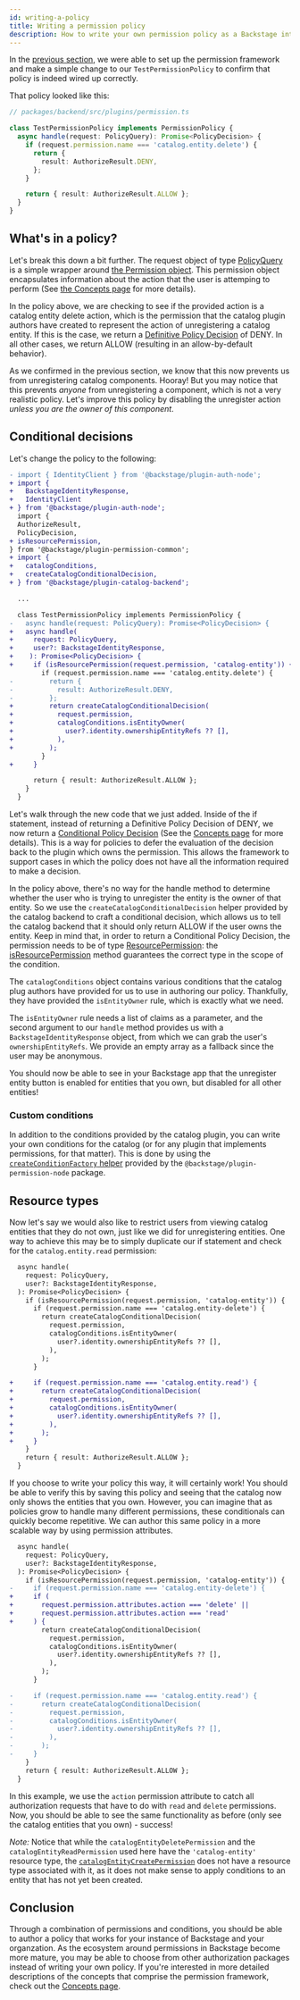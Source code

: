 ```yaml
---
id: writing-a-policy
title: Writing a permission policy
description: How to write your own permission policy as a Backstage integrator
---
```


In the [previous section](./getting-started.md), we were able to set up the permission framework and make a simple change to our `TestPermissionPolicy` to confirm that policy is indeed wired up correctly.

That policy looked like this:

```typescript
// packages/backend/src/plugins/permission.ts

class TestPermissionPolicy implements PermissionPolicy {
  async handle(request: PolicyQuery): Promise<PolicyDecision> {
    if (request.permission.name === 'catalog.entity.delete') {
      return {
        result: AuthorizeResult.DENY,
      };
    }

    return { result: AuthorizeResult.ALLOW };
  }
}
```

## What's in a policy?

Let's break this down a bit further. The request object of type [PolicyQuery](https://backstage.io/docs/reference/plugin-permission-node.policyquery) is a simple wrapper around [the Permission object](https://backstage.io/docs/reference/plugin-permission-common.permission). This permission object encapsulates information about the action that the user is attemping to perform (See [the Concepts page](./concepts.md) for more details).

In the policy above, we are checking to see if the provided action is a catalog entity delete action, which is the permission that the catalog plugin authors have created to represent the action of unregistering a catalog entity. If this is the case, we return a [Definitive Policy Decision](https://backstage.io/docs/reference/plugin-permission-common.definitivepolicydecision) of DENY. In all other cases, we return ALLOW (resulting in an allow-by-default behavior).

As we confirmed in the previous section, we know that this now prevents us from unregistering catalog components. Hooray! But you may notice that this prevents _anyone_ from unregistering a component, which is not a very realistic policy. Let's improve this policy by disabling the unregister action _unless you are the owner of this component_.

## Conditional decisions

Let's change the policy to the following:

```diff
- import { IdentityClient } from '@backstage/plugin-auth-node';
+ import {
+   BackstageIdentityResponse,
+   IdentityClient
+ } from '@backstage/plugin-auth-node';
  import {
  AuthorizeResult,
  PolicyDecision,
+ isResourcePermission,
} from '@backstage/plugin-permission-common';
+ import {
+   catalogConditions,
+   createCatalogConditionalDecision,
+ } from '@backstage/plugin-catalog-backend';

  ...

  class TestPermissionPolicy implements PermissionPolicy {
-   async handle(request: PolicyQuery): Promise<PolicyDecision> {
+   async handle(
+     request: PolicyQuery,
+     user?: BackstageIdentityResponse,
+    ): Promise<PolicyDecision> {
+     if (isResourcePermission(request.permission, 'catalog-entity')) {
        if (request.permission.name === 'catalog.entity.delete') {
-         return {
-           result: AuthorizeResult.DENY,
-         };
+         return createCatalogConditionalDecision(
+           request.permission,
+           catalogConditions.isEntityOwner(
+             user?.identity.ownershipEntityRefs ?? [],
+           ),
+         );
        }
+     }

      return { result: AuthorizeResult.ALLOW };
    }
  }
```

Let's walk through the new code that we just added. Inside of the if statement, instead of returning a Definitive Policy Decision of DENY, we now return a [Conditional Policy Decision](https://backstage.io/docs/reference/plugin-permission-common.conditionalpolicydecision) (See the [Concepts page](./concepts.md) for more details). This is a way for policies to defer the evaluation of the decision back to the plugin which owns the permission. This allows the framework to support cases in which the policy does not have all the information required to make a decision.

In the policy above, there's no way for the handle method to determine whether the user who is trying to unregister the entity is the owner of that entity. So we use the `createCatalogConditionalDecision` helper provided by the catalog backend to craft a conditional decision, which allows us to tell the catalog backend that it should only return ALLOW if the user owns the entity. Keep in mind that, in order to return a Conditional Policy Decision, the permission needs to be of type [ResourcePermission](https://backstage.io/docs/reference/plugin-permission-common.resourcepermission): the [isResourcePermission](https://backstage.io/docs/reference/plugin-permission-common.isresourcepermission) method guarantees the correct type in the scope of the condition.

The `catalogConditions` object contains various conditions that the catalog plug authors have provided for us to use in authoring our policy. Thankfully, they have provided the `isEntityOwner` rule, which is exactly what we need.

The `isEntityOwner` rule needs a list of claims as a parameter, and the second argument to our `handle` method provides us with a `BackstageIdentityResponse` object, from which we can grab the user's `ownershipEntityRefs`. We provide an empty array as a fallback since the user may be anonymous.

You should now be able to see in your Backstage app that the unregister entity button is enabled for entities that you own, but disabled for all other entities!

### Custom conditions

In addition to the conditions provided by the catalog plugin, you can write your own conditions for the catalog (or for any plugin that implements permissions, for that matter). This is done by using the [`createConditionFactory` helper](https://backstage.io/docs/reference/plugin-permission-node.createconditionfactory) provided by the `@backstage/plugin-permission-node` package.

## Resource types

Now let's say we would also like to restrict users from viewing catalog entities that they do not own, just like we did for unregistering entities. One way to achieve this may be to simply duplicate our if statement and check for the `catalog.entity.read` permission:

```diff
  async handle(
    request: PolicyQuery,
    user?: BackstageIdentityResponse,
  ): Promise<PolicyDecision> {
    if (isResourcePermission(request.permission, 'catalog-entity')) {
      if (request.permission.name === 'catalog.entity-delete') {
        return createCatalogConditionalDecision(
          request.permission,
          catalogConditions.isEntityOwner(
            user?.identity.ownershipEntityRefs ?? [],
          ),
        );
      }

+     if (request.permission.name === 'catalog.entity.read') {
+       return createCatalogConditionalDecision(
+         request.permission,
+         catalogConditions.isEntityOwner(
+           user?.identity.ownershipEntityRefs ?? [],
+         ),
+       );
+     }
    }
    return { result: AuthorizeResult.ALLOW };
  }
```

If you choose to write your policy this way, it will certainly work! You should be able to verify this by saving this policy and seeing that the catalog now only shows the entities that you own. However, you can imagine that as policies grow to handle many different permissions, these conditionals can quickly become repetitive. We can author this same policy in a more scalable way by using permission attributes.

```diff
  async handle(
    request: PolicyQuery,
    user?: BackstageIdentityResponse,
  ): Promise<PolicyDecision> {
    if (isResourcePermission(request.permission, 'catalog-entity')) {
-     if (request.permission.name === 'catalog.entity-delete') {
+     if (
+       request.permission.attributes.action === 'delete' ||
+       request.permission.attributes.action === 'read'
+     ) {
        return createCatalogConditionalDecision(
          request.permission,
          catalogConditions.isEntityOwner(
            user?.identity.ownershipEntityRefs ?? [],
          ),
        );
      }

-     if (request.permission.name === 'catalog.entity.read') {
-       return createCatalogConditionalDecision(
-         request.permission,
-         catalogConditions.isEntityOwner(
-           user?.identity.ownershipEntityRefs ?? [],
-         ),
-       );
-     }
    }
    return { result: AuthorizeResult.ALLOW };
  }
```

In this example, we use the `action` permission attribute to catch all authorization requests that have to do with `read` and `delete` permissions. Now, you should be able to see the same functionality as before (only see the catalog entities that you own) - success!

_Note:_ Notice that while the `catalogEntityDeletePermission` and the `catalogEntityReadPermission` used here have the `'catalog-entity'` resource type, the [`catalogEntityCreatePermission`](https://github.com/backstage/backstage/blob/1e5e9fb9de9856a49e60fc70c38a4e4e94c69570/plugins/catalog-common/src/permissions.ts#L49) does not have a resource type associated with it, as it does not make sense to apply conditions to an entity that has not yet been created.

## Conclusion

Through a combination of permissions and conditions, you should be able to author a policy that works for your instance of Backstage and your organzation. As the ecosystem around permissions in Backstage become more mature, you may be able to choose from other authorization packages instead of writing your own policy. If you're interested in more detailed descriptions of the concepts that comprise the permission framework, check out the [Concepts page](./concepts.md).
